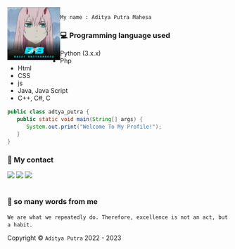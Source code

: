 <img src="https://github.com/Yayan-XD/Yayan-XD/blob/master/img/20200909_084956.jpg" width="120" height="120" align="left">
<pusat>

```
My name : Aditya Putra Mahesa
```





### 💻 Programming language used
- Python (3.x.x)
- Php
- Html
- CSS
- js
- Java, Java Script
- C++, C#, C

```JAVA
public class adtya_putra {
   public static void main(String[] args) {
      System.out.print("Welcome To My Profile!");
   }
}
```

### 👀 My contact
[![](https://img.shields.io/badge/Facebook-blue?logo=Facebook&logoColor=blue&labelColor=white)](https://www.facebook.com/Aditya.putraXD991)
[![](https://img.shields.io/badge/Whatsapp-CHAT-red?logo=Whatsapp&logoColor=Brightgreen&labelColor=white)](https://wa.me/+16143244921)
[![](https://img.shields.io/badge/Instagram-Blue?logo=Instagram&logoColor=blue&labelColor=white)](https://www.instagram.com/xyaa_codename)<br><br>
### 🌛 so many words from me

```We are what we repeatedly do. Therefore, excellence is not an act, but a habit.```

Copyright © ```Aditya Putra``` 2022 - 2023
